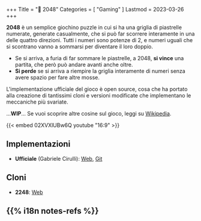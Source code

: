 +++
Title = "🔢️ 2048"
Categories = [ "Gaming" ]
Lastmod = 2023-03-26
+++

<style>/*
*/#Body {
	Color: #FFFFFF;
	Background: #000000;
}

/*
*/#Background {
	Background-Color: #000000;
	Background-Image: url('{{< assetsRoot >}}/Media/2048/yandex.com-games-app-176908.jpg');
	Filter: Blur(5px);
}

/**/#LeftBoxContainer, #RightBoxContainer { Color: #FFFFFF; }
/**/#MainBoxTop, #BuildTimeLine { Color: revert; }

/* h1, h2, h3, h4, h5, h6 { color: #e090e0; } */

/*
*/#MainBox {
	Background: RGBA(0, 0, 0, 0.80);
	backdrop-filter: Blur(5px);
}
</style>

**2048** è un semplice giochino puzzle in cui si ha una griglia di piastrelle numerate, generate casualmente, che si può far scorrere interamente in una delle quattro direzioni. Tutti i numeri sono potenze di 2, e numeri uguali che si scontrano vanno a sommarsi per diventare il loro doppio.

* Se si arriva, a furia di far sommare le piastrelle, a 2048, **si vince** una partita, che però può andare avanti anche oltre.
* **Si perde** se si arriva a riempire la griglia interamente di numeri senza avere spazio per fare altre mosse.

L'implementazione ufficiale del gioco è open source, cosa che ha portato alla creazione di tantissimi cloni e versioni modificate che implementano le meccaniche più svariate.

...**WIP**... Se vuoi scoprire altre cosine sul gioco, leggi su [Wikipedia](https://it.wikipedia.org/2048_(videogioco)).

{{< embed 02XVXlUBw6Q youtube "16:9" >}}

## Implementazioni

* **Ufficiale** (Gabriele Cirulli): [Web](https://play2048.co/), [Git](https://github.com/gabrielecirulli/2048)

## Cloni

* **2248**: [Web](https://2248game.com/)

## {{% i18n notes-refs %}}

[^PageBg]: **Sfondo della Pagina**: [Fonte](https://yandex.com/games/app/176908)

